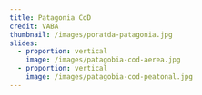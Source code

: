 ```yaml
---
title: Patagonia CoD
credit: VABA
thumbnail: /images/poratda-patagonia.jpg
slides:
  - proportion: vertical
    image: /images/patagobia-cod-aerea.jpg
  - proportion: vertical
    image: /images/patagobia-cod-peatonal.jpg
---
```

